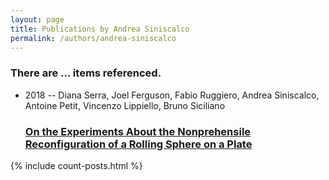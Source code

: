 ```yaml
---
layout: page
title: Publications by Andrea Siniscalco
permalink: /authors/andrea-siniscalco
---
```


<h3 id="number-posts">There are ... items referenced.</h3>
<ul class="post-list">
<li><span class='post-meta'>2018 -- Diana Serra, Joel Ferguson, Fabio Ruggiero, Andrea Siniscalco, Antoine Petit, Vincenzo Lippiello, Bruno Siciliano</span><h3><a class='post-link' href="{{ site.baseurl }}/on-the-experiments-about-the-nonprehensile-reconfiguration-of-a-rolling-sphere-on-a-plate">On the Experiments About the Nonprehensile Reconfiguration of a Rolling Sphere on a Plate</a></h3></li>

</ul>
{% include count-posts.html %}
